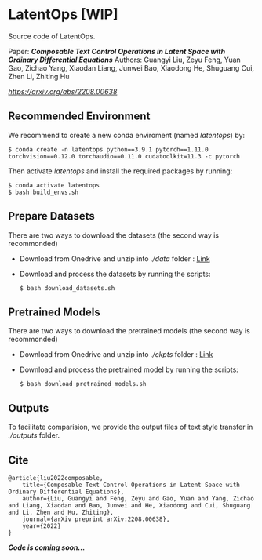 # LatentOps [WIP]
Source code of LatentOps.

Paper: ***Composable Text Control Operations in Latent Space with Ordinary Differential Equations***
Authors: Guangyi Liu, Zeyu Feng, Yuan Gao, Zichao Yang, Xiaodan Liang, Junwei Bao, Xiaodong He, Shuguang Cui, Zhen Li, Zhiting Hu

*https://arxiv.org/abs/2208.00638*

## Recommended Environment
We recommend to create a new conda enviroment (named *latentops*) by:
```
$ conda create -n latentops python==3.9.1 pytorch==1.11.0 torchvision==0.12.0 torchaudio==0.11.0 cudatoolkit=11.3 -c pytorch
```
Then activate *latentops* and install the required packages by running:
```
$ conda activate latentops
$ bash build_envs.sh
```


## Prepare Datasets
There are two ways to download the datasets (the second way is recommonded)

 - Download from Onedrive and unzip into *./data* folder : [Link](https://cuhko365-my.sharepoint.com/:u:/g/personal/218019026_link_cuhk_edu_cn/ETzJ0Fae4-lHi3vN8G8HYbQBvZr7wh7iQvqMCd2YloAb_g?e=8CpDkl)
 - Download and process the datasets by running the scripts:
 
    ```
    $ bash download_datasets.sh
    ```

## Pretrained Models
There are two ways to download the pretrained models (the second way is recommonded)

 - Download from Onedrive and unzip into *./ckpts* folder : [Link](https://cuhko365-my.sharepoint.com/:f:/g/personal/218019026_link_cuhk_edu_cn/ElZdkwSkQtRKrJ94Eh-KMAIBJfm2cwUoBVI0TbwIik06Wg?e=mWSVAj)
 - Download and process the pretrained model by running the scripts:
 
    ```
    $ bash download_pretrained_models.sh
    ```
    

  
    
## Outputs
To facilitate comparision, we provide the output files of text style transfer in *./outputs* folder.



## Cite
```
@article{liu2022composable,
    title={Composable Text Control Operations in Latent Space with Ordinary Differential Equations},
    author={Liu, Guangyi and Feng, Zeyu and Gao, Yuan and Yang, Zichao and Liang, Xiaodan and Bao, Junwei and He, Xiaodong and Cui, Shuguang and Li, Zhen and Hu, Zhiting},
    journal={arXiv preprint arXiv:2208.00638},
    year={2022}
}
```
***Code is coming soon...***
